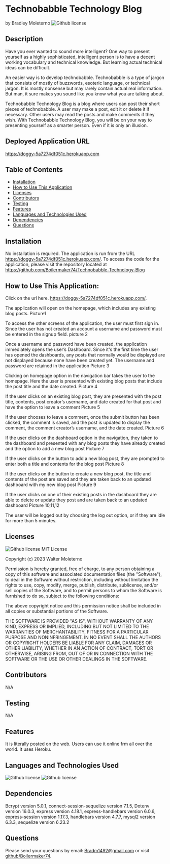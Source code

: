 # Technobabble Technology Blog  
  by Bradley Moleterno    ![Github license](https://img.shields.io/badge/license-MIT-blue.svg)
## Description
Have you ever wanted to sound more intelligent? One way to present yourself as a highly sophisticated, intelligent person is to have a decent working vocabulary and technical knowledge. But learning actual technical ideas can be difficult.  

An easier way is to develop technobabble.  Technobabble is a type of jargon that consists of mostly of buzzwords, esoteric language, or technical jargon. It is mostly nonsense but may rarely contain actual   real information. But man, it sure makes you sound like you know what you are talking about.  

Technobabble Technology Blog is a blog where users can post their short pieces of technobabble. A user may make a post, edit it or delete it if necessary. Other users may read the posts and make comments if they wish. With Technobabble Technology Blog, you will be on your way to presenting yourself as a smarter person. Even if it is only an illusion. 
## Deployed Application URL
https://doggy-5a7274df051c.herokuapp.com
## Table of Contents
* [Installation](#installation)
* [How to Use This Application](#how-to-use-this-application)
* [Licenses](#Licenses)
* [Contributors](#contributors)
* [Testing](#testing)
* [Features](#features)
* [Languages and Technologies Used](#languages-and-technologies-used)
* [Dependencies](#dependencies)
* [Questions](#questions)

## Installation
No installation is required. The application is run from the URL https://doggy-5a7274df051c.herokuapp.com/. To access the code for the application, please visit the repository located at https://github.com/Boilermaker74/Technobabble-Technology-Blog 
## How to Use This Application:
Click on the url here. https://doggy-5a7274df051c.herokuapp.com/. 

The application will open on the homepage, which includes any existing blog posts. Picture1 

To access the other screens of the application, the user must first sign in. Since the user has not created an account a username and password must be entered in the signup field. picture 2 

Once a username and password have been created, the application immediately opens the user’s Dashboard. Since it's the first time the user has opened the dashboards, any posts that normally would be displayed are not displayed because none have been created yet. The username and password are retained in the application Picture 3 

Clicking on homepage option in the navigation bar takes the user to the homepage. Here the user is presented with existing blog posts that include the post title and the date created. Picture 4 

If the user clicks on an existing blog post, they are presented with the post title, contents, post creator’s username, and date created for that post and have the option to leave a comment Picture 5 

If the user chooses to leave a comment, once the submit button has been clicked, the comment is saved, and the post is updated to display the comment, the comment creator’s username, and the date created. Picture 6 

If the user clicks on the dashboard option in the navigation, they taken to the dashboard and presented with any blog posts they have already created and the option to add a new blog post Picture 7 

If the user clicks on the button to add a new blog post, they are prompted to enter both a title and contents for the blog post Picture 8 

If the user clicks on the button to create a new blog post, the title and contents of the post are saved and they are taken back to an updated dashboard with my new blog post Picture 9 

If the user clicks on one of their existing posts in the dashboard they are able to delete or update they post and are taken back to an updated dashboard Picture 10,11,12 

The user will be logged out by choosing the log out option, or if they are idle for more than 5 minutes. 
## Licenses
![Github license](https://img.shields.io/badge/license-MIT-blue.svg)
MIT License

Copyright (c) 2023 Walter Moleterno

Permission is hereby granted, free of charge, to any person obtaining a copy
of this software and associated documentation files (the "Software"), to deal
in the Software without restriction, including without limitation the rights
to use, copy, modify, merge, publish, distribute, sublicense, and/or sell
copies of the Software, and to permit persons to whom the Software is
furnished to do so, subject to the following conditions:

The above copyright notice and this permission notice shall be included in all
copies or substantial portions of the Software.

THE SOFTWARE IS PROVIDED "AS IS", WITHOUT WARRANTY OF ANY KIND, EXPRESS OR
IMPLIED, INCLUDING BUT NOT LIMITED TO THE WARRANTIES OF MERCHANTABILITY,
FITNESS FOR A PARTICULAR PURPOSE AND NONINFRINGEMENT. IN NO EVENT SHALL THE
AUTHORS OR COPYRIGHT HOLDERS BE LIABLE FOR ANY CLAIM, DAMAGES OR OTHER
LIABILITY, WHETHER IN AN ACTION OF CONTRACT, TORT OR OTHERWISE, ARISING FROM,
OUT OF OR IN CONNECTION WITH THE SOFTWARE OR THE USE OR OTHER DEALINGS IN THE
SOFTWARE.
## Contributors
N/A
## Testing
N/A
## Features
It is literally posted on the web. Users can use it online frm all over the world. It uses Heroku. 
## Languages and Technologies Used
![Github license](https://img.shields.io/badge/Language-HTML,CSS,JavaScript-blue.svg)
![Github license](https://img.shields.io/badge/Technology-NodeJs,Mysql,Heroku,Handlebars-blue.svg)
## Dependencies
Bcrypt version 5.0.1, 
connect-session-sequelize version 7.1.5, 
Dotenv version 16.0.3, 
express  version 4.18.1, 
express-handlebars version 6.0.6, 
express-session version 1.17.3, 
handlebars version 4.7.7, 
mysql2 version 6.3.3, 
sequelize version 6.23.2 
## Questions
Please send your questions by email:  Bradm1492@gmail.com or visit [github/Boilermaker74](https://github.com/Boilermaker74).
